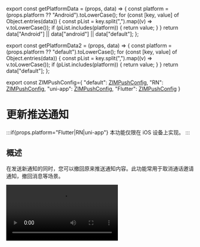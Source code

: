 export const getPlatformData = (props, data) => {
    const platform = (props.platform ?? "Android").toLowerCase();
    for (const [key, value] of Object.entries(data)) {
        const pList = key.split(",").map((v) => v.toLowerCase());
        if (pList.includes(platform)) {
            return value;
        }
    }
    return data["Android"] || data["android"] || data["default"];
};

export const getPlatformData2 = (props, data) => {
    const platform = (props.platform ?? "default").toLowerCase();
    for (const [key, value] of Object.entries(data)) {
        const pList = key.split(",").map((v) => v.toLowerCase());
        if (pList.includes(platform)) {
            return value;
        }
    }
    return data["default"];
};

export const ZIMPushConfig={
    "default": <a href="https://doc-zh.zego.im/article/api?doc=zim_API~objective-c_ios~class~ZIMPushConfig" target="_blank">ZIMPushConfig</a>,
    "RN": <a href="https://doc-zh.zego.im/article/api?doc=zim_API~javascript_react-native~interface~ZIMPushConfig" target="_blank">ZIMPushConfig</a>,
    "uni-app": <a href="https://doc-zh.zego.im/article/api?doc=zim_API~javascript_uni-app~interface~ZIMPushConfig" target="_blank">ZIMPushConfig</a>,
    "Flutter": <a href="https://pub.dev/documentation/zego_zim/latest/zego_zim/ZIMPushConfig-class.html" target="_blank">ZIMPushConfig</a>
}

# 更新推送通知

:::if{props.platform="Flutter|RN|uni-app"}
<Note title="说明">本功能仅限在 iOS 设备上实现。</Note>
:::

## 概述

在发送新通知的同时，您可以撤回原来推送通知内容。此功能常用于取消通话邀请通知，撤回消息等场景。

<Video src="https://doc-media.zego.im/sdk-doc/doc/video/ZIM/update_push.mp4"/>

## 实现原理
ZPNs 支持通过发送 APNs 推送时携带 `"mutable-content":1` 字段，以便您的 APP 拦截该推送消息，修改其内容再展示，详情请参考 [Apple Developer 官网文档对 mutable-content 的描述](https://developer.apple.com/documentation/usernotifications/setting_up_a_remote_notification_server/generating_a_remote_notification#2943360)。

## 配置 resourceID

联系 ZEGO 技术支持配置携带 `"mutable-content":1` 的 resourceID。

## 发送端

通过携带 {getPlatformData2(props, ZIMPushConfig)} 的接口发送离线推送时，请将上述 `resourceID` 填入其中。

以发起呼叫邀请为例：

:::if{props.platform=undefined}
```objc
ZIMCallInviteConfig *config = [[ZIMCallInviteConfig alloc] init];
config.timeout = 60;
config.mode = ZIMCallInvitationModeGeneral;
ZIMPushConfig *pushConfig = [[ZIMPushConfig alloc] init];
pushConfig.resourcesID = KeyCenter.resourceID;
pushConfig.title = [ZGZIMManager shared].myUserID;
pushConfig.content = @"邀请你语音通话";

// payload 携带一个自定的唯一标识符
pushConfig.payload =  @"{\"customId\":\"1\"}";
config.pushConfig = pushConfig;
// 发起呼叫邀请
[[ZGZIMManager shared] callInviteWithInvitees:self.selectMemberList config:config callback:^(NSString * _Nonnull callID, ZIMCallInvitationSentInfo * _Nonnull info, ZIMError * _Nonnull errorInfo) {}];
```
:::
:::if{props.platform="Flutter"}
```dart
ZIMCallInviteConfig config = ZIMCallInviteConfig();
config.timeout = 60;
config.mode = ZIMCallInvitationMode.general;
ZIMPushConfig pushConfig = ZIMPushConfig();
pushConfig.resourcesID = "携带 mutable-content 的 resourceID";
// payload 携带一个自定的唯一标识符
pushConfig.payload =  "{\"customId\":\"1\"}";
ZIM.getInstance()?.callInvite(["userID1","userID2"], config);
```
:::
:::if{props.platform="RN|uni-app"}
```typescript
const invitees = ['xxxx'];  // 被邀请人ID列表
const config: ZIMCallInviteConfig = {
    mode: 0, 
    timeout: 60 ,//邀请超时时间，单位为秒，范围1-600
    extendedData: '',   
    pushConfig: {
        title: 'push title',
        content: 'push content',
        payload: '{\"customId\":\"1\"}',// payload 携带一个自定的唯一标识符
        resourcesID: "携带 mutable-content 的 resourceID"
}}; 
zim.callInvite(invitees, config)
    .then((res: ZIMCallInvitationSentResult) => {
        const callID = res.callID;
        // 操作成功
        // 此处的 callID 是用户发起呼叫后，SDK 内部生成的 ID，用于唯一标识一次呼叫邀请；之后发起人取消呼叫、被邀请人接受/拒绝呼叫，都会使用此 callID
    })
    .catch((err: ZIMError) => {
        // 操作失败
    })
```
:::

## 接收端

<Steps>
<Step title="配置 Capability">
打开 Xcode，在 TARGETS 下选择目标，根据路径 Signing & Capabilities > Capabilities，开启 **Push Notification**（用于离线推送通知）。
</Step>
<Step title="设置 Notification Service Extension">
<Steps>
<Step title="添加 Notification Service Extension 到 Targets">
    1. 点击 “File > New > Target...”

        <Frame width="512" height="auto" caption=""><img src="https://doc-media.zego.im/sdk-doc/Pics/ZIM/ZPNS/pic_5.jpeg" /></Frame>

    2. 在弹窗中，选择 “iOS > Notification Service Extension”。
    
        <Frame width="512" height="auto" caption=""><img src="https://doc-media.zego.im/sdk-doc/Pics/ZIM/ZPNS/pic_6.jpeg" /></Frame>

    3. 为该 Extension 输入 Product Name 等信息。

        <Frame width="512" height="auto" caption=""><img src="https://doc-media.zego.im/sdk-doc/Pics/ZIM/ZPNS/pic_7.jpeg" /></Frame>

    创建 Extension 后，会在项目工程中生成 "xxxExtension" 文件夹（xxx 为新增 Extension 时输入的 Product Name），您需要用到其中的 NotificationService 类文件。

</Step>
<Step title="为上述新增的 Extension 配置 Capability">
    在 TARGETS 下选择 Extension 目标，然后选择 “Signing & Capabilities > Capabilities > Push Notification”，即可开启离线推送通知。

    <Frame width="512" height="auto" caption=""><img src="https://doc-media.zego.im/sdk-doc/Pics/ZIM/ZPNS/pic_9.jpeg" /></Frame>
</Step>
<Step title="调整上述新增的 Extension 支持的最低版本为 iOS 11.0 或以上">
    如果使用的设备 iOS 版本低于此处的版本，Extension 不会在此设备生效。

    <Frame width="512" height="auto" caption=""><img src="https://doc-media.zego.im/sdk-doc/Pics/ZIM/ZPNS/pic_10.jpeg" /></Frame>
</Step>
</Steps>
</Step>
<Step title="编写替换通知的逻辑">
在 "xxxExtension" 文件夹（xxx 为新增 Extension 时输入的 Product Name）中的 NotificationService.m 文件中编写替换通知的业务逻辑，示例代码如下所示：

```objc
//  NotificationService.m
//  NotificationService

#import "NotificationService.h"
#import <Intents/Intents.h>

@interface NotificationService ()

@property (nonatomic, strong) void (^contentHandler)(UNNotificationContent *contentToDeliver);
@property (nonatomic, strong) UNMutableNotificationContent *bestAttemptContent;

@end

@implementation NotificationService


// 开启推送拦截后,收到携带 "mutable-content":1 的推送通知时，会触发该方法。
- (void)didReceiveNotificationRequest:(UNNotificationRequest *)request withContentHandler:(void (^)(UNNotificationContent * _Nonnull))contentHandler {
    self.contentHandler = contentHandler;
    self.bestAttemptContent = [request.content mutableCopy];
    // 标题
    NSString *title = self.bestAttemptContent.title;
    // 副标题
    NSString *subtitle = self.bestAttemptContent.subtitle;
    // 内容
    NSString *body = self.bestAttemptContent.body;

    // 取出发送推送消息附带的 payload 字符串
    NSString *payload = [self.bestAttemptContent.userInfo objectForKey:@"payload"];

    if(payload == nil){
        self.contentHandler(self.bestAttemptContent);
        return;
    }
    
    
    // 解析 json 字符串,并转为 NSDictionary
    NSData *jsonData = [payload dataUsingEncoding:NSUTF8StringEncoding];
    NSError *error = nil;
    NSDictionary *payload_json_map = [NSJSONSerialization JSONObjectWithData:jsonData options:kNilOptions error:&error];
    if (error) {
        self.contentHandler(self.bestAttemptContent);
        return;
    }
    
    // 取出 payload 携带的唯一标识符
    NSString *customId = [payload_json_map objectForKey:@"customId"];

    if(customId != nil){
        [UNUserNotificationCenter.currentNotificationCenter getDeliveredNotificationsWithCompletionHandler:^(NSArray<UNNotification *> * _Nonnull notifications) {
            NSString *target_id = nil;

            // 遍历已存在的通知，找到唯一标识符一致的通知后，删除
            for (int index = 0; index < notifications.count; index ++) {
                if([[notifications[index].request.content.userInfo objectForKey:@"customId"] isEqual: customId]){
                    target_id = notifications[index].request.identifier;
                    break;
                }
            }
            if(target_id != nil){
                [UNUserNotificationCenter.currentNotificationCenter removeDeliveredNotificationsWithIdentifiers:@[target_id]];
            }
            contentHandler(self.bestAttemptContent);
        }];
    }else{
        contentHandler(self.bestAttemptContent);
    }
    
}

@end
```
</Step>
</Steps>

<Content platform="Flutter"/>